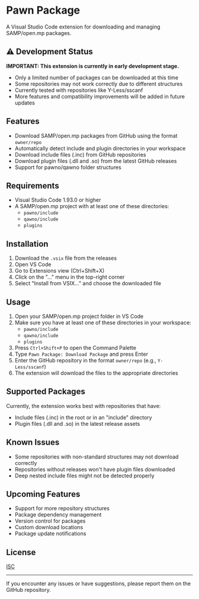 # Pawn Package

A Visual Studio Code extension for downloading and managing SAMP/open.mp packages.

## ⚠️ Development Status

**IMPORTANT: This extension is currently in early development stage.**

- Only a limited number of packages can be downloaded at this time
- Some repositories may not work correctly due to different structures
- Currently tested with repositories like Y-Less/sscanf
- More features and compatibility improvements will be added in future updates

## Features

- Download SAMP/open.mp packages from GitHub using the format `owner/repo`
- Automatically detect include and plugin directories in your workspace
- Download include files (.inc) from GitHub repositories
- Download plugin files (.dll and .so) from the latest GitHub releases
- Support for pawno/qawno folder structures

## Requirements

- Visual Studio Code 1.93.0 or higher
- A SAMP/open.mp project with at least one of these directories:
  - `pawno/include`
  - `qawno/include`
  - `plugins`

## Installation

1. Download the `.vsix` file from the releases
2. Open VS Code
3. Go to Extensions view (Ctrl+Shift+X)
4. Click on the "..." menu in the top-right corner
5. Select "Install from VSIX..." and choose the downloaded file

## Usage

1. Open your SAMP/open.mp project folder in VS Code
2. Make sure you have at least one of these directories in your workspace:
   - `pawno/include`
   - `qawno/include`
   - `plugins`
3. Press `Ctrl+Shift+P` to open the Command Palette
4. Type `Pawn Package: Download Package` and press Enter
5. Enter the GitHub repository in the format `owner/repo` (e.g., `Y-Less/sscanf`)
6. The extension will download the files to the appropriate directories

## Supported Packages

Currently, the extension works best with repositories that have:
- Include files (.inc) in the root or in an "include" directory
- Plugin files (.dll and .so) in the latest release assets

## Known Issues

- Some repositories with non-standard structures may not download correctly
- Repositories without releases won't have plugin files downloaded
- Deep nested include files might not be detected properly

## Upcoming Features

- Support for more repository structures
- Package dependency management
- Version control for packages
- Custom download locations
- Package update notifications

## License

[ISC](LICENSE)

---

If you encounter any issues or have suggestions, please report them on the GitHub repository. 
